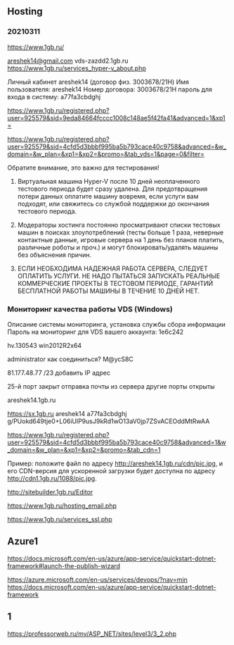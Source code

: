 ## Hosting

### 20210311

https://www.1gb.ru/

areshek14@gmail.com
vds-zazdd2.1gb.ru
https://www.1gb.ru/services_hyper-v_about.php


Личный кабинет  areshek14 (договор физ. 3003678/21Н)
 Имя пользователя: areshek14
 Номер договора:   3003678/21Н
 пароль для входа в систему: a77fa3cbdghj


https://www.1gb.ru/registered.php?user=925579&sid=9eda84664fcccc1008c148ae5f42fa41&advanced=1&xp1=

https://www.1gb.ru/registered.php?user=925579&sid=4cfd5d3bbbf995ba5b793cace40c9758&advanced=&w_domain=&w_plan=&xp1=&xp2=&promo=&tab_vds=1&page=0&filter=

Обратите внимание, это важно для тестирования!
1. Виртуальная машина Hyper-V после 10 дней неоплаченного тестового периода будет сразу удалена. Для предотвращения потери данных оплатите машину вовремя, если услуги вам подходят, или свяжитесь со службой поддержки до окончания тестового периода.

2. Модераторы хостинга постоянно просматривают списки тестовых машин в поисках злоупотреблений (тесты больше 1 раза, неверные контактные данные, игровые сервера на 1 день без планов платить, различные роботы и проч.) и могут блокировать/удалять машины без объяснения причин.

3. ЕСЛИ НЕОБХОДИМА НАДЕЖНАЯ РАБОТА СЕРВЕРА, СЛЕДУЕТ ОПЛАТИТЬ УСЛУГИ. НЕ НАДО ПЫТАТЬСЯ ЗАПУСКАТЬ РЕАЛЬНЫЕ КОММЕРЧЕСКИЕ ПРОЕКТЫ В ТЕСТОВОМ ПЕРИОДЕ, ГАРАНТИЙ БЕСПЛАТНОЙ РАБОТЫ МАШИНЫ В ТЕЧЕНИЕ 10 ДНЕЙ НЕТ.


### Мониторинг качества работы VDS (Windows)
Описание системы мониторинга, установка службы сбора информации
Пароль на мониторинг для VDS вашего аккаунта: 1e6c242

hv.130543
win2012R2x64

administrator как соединиться?
M@ycS8C


81.177.48.77 /23
добавить IP адрес
 
25-й порт закрыт
отправка почты из сервера
другие порты открыты

areshek14.1gb.ru


https://sx.1gb.ru	areshek14	a77fa3cbdghj
g/PUokd649tje0+L06iUlP9usJ9kRd1wO13aV0jp7ZSvACEOddMtRwAA


https://www.1gb.ru/registered.php?user=925579&sid=4cfd5d3bbbf995ba5b793cace40c9758&advanced=1&w_domain=&w_plan=&xp1=&xp2=&promo=&tab_cdn=1

Пример: положите файл по адресу http://areshek14.1gb.ru/cdn/pic.jpg, и его CDN-версия для ускоренной загрузки будет доступна по адресу http://cdn1.1gb.ru/1088/pic.jpg.

http://sitebuilder.1gb.ru/Editor

https://www.1gb.ru/hosting_email.php

https://www.1gb.ru/services_ssl.php

## Azure1

https://docs.microsoft.com/en-us/azure/app-service/quickstart-dotnet-framework#launch-the-publish-wizard

https://azure.microsoft.com/en-us/services/devops/?nav=min
https://docs.microsoft.com/en-us/azure/app-service/quickstart-dotnet-framework



## 1

https://professorweb.ru/my/ASP_NET/sites/level3/3_2.php
